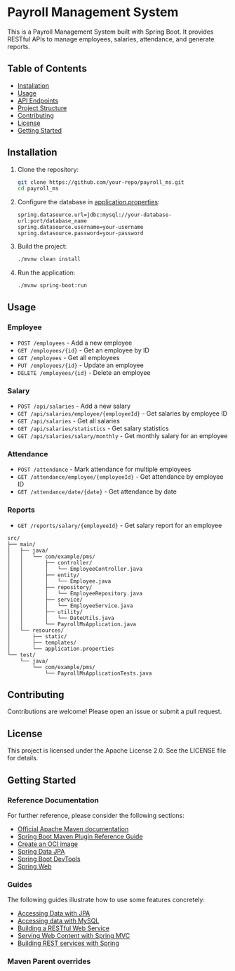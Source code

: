 # Payroll Management System

This is a Payroll Management System built with Spring Boot. It provides RESTful APIs to manage employees, salaries, attendance, and generate reports.

## Table of Contents

- [Installation](#installation)
- [Usage](#usage)
- [API Endpoints](#api-endpoints)
- [Project Structure](#project-structure)
- [Contributing](#contributing)
- [License](#license)
- [Getting Started](#getting-started)

## Installation

1. Clone the repository:

    ```sh
    git clone https://github.com/your-repo/payroll_ms.git
    cd payroll_ms
    ```

2. Configure the database in [application.properties](http://_vscodecontentref_/1):

    ```properties
    spring.datasource.url=jdbc:mysql://your-database-url:port/database_name
    spring.datasource.username=your-username
    spring.datasource.password=your-password
    ```

3. Build the project:

    ```sh
    ./mvnw clean install
    ```

4. Run the application:

    ```sh
    ./mvnw spring-boot:run
    ```

## Usage

### Employee

- `POST /employees` - Add a new employee
- `GET /employees/{id}` - Get an employee by ID
- `GET /employees` - Get all employees
- `PUT /employees/{id}` - Update an employee
- `DELETE /employees/{id}` - Delete an employee

### Salary

- `POST /api/salaries` - Add a new salary
- `GET /api/salaries/employee/{employeeId}` - Get salaries by employee ID
- `GET /api/salaries` - Get all salaries
- `GET /api/salaries/statistics` - Get salary statistics
- `GET /api/salaries/salary/monthly` - Get monthly salary for an employee

### Attendance

- `POST /attendance` - Mark attendance for multiple employees
- `GET /attendance/employee/{employeeId}` - Get attendance by employee ID
- `GET /attendance/date/{date}` - Get attendance by date

### Reports

- `GET /reports/salary/{employeeId}` - Get salary report for an employee

```plaintext
src/
├── main/
│   ├── java/
│   │   └── com/example/pms/
│   │       ├── controller/
│   │       │   └── EmployeeController.java
│   │       ├── entity/
│   │       │   └── Employee.java
│   │       ├── repository/
│   │       │   └── EmployeeRepository.java
│   │       ├── service/
│   │       │   └── EmployeeService.java
│   │       ├── utility/
│   │       │   └── DateUtils.java
│   │       └── PayrollMsApplication.java
│   └── resources/
│       ├── static/
│       ├── templates/
│       └── application.properties
└── test/
    └── java/
        └── com/example/pms/
            └── PayrollMsApplicationTests.java
```

## Contributing

Contributions are welcome! Please open an issue or submit a pull request.

## License

This project is licensed under the Apache License 2.0. See the LICENSE file for details.

## Getting Started

### Reference Documentation
For further reference, please consider the following sections:

* [Official Apache Maven documentation](https://maven.apache.org/guides/index.html)
* [Spring Boot Maven Plugin Reference Guide](https://docs.spring.io/spring-boot/3.4.1/maven-plugin)
* [Create an OCI image](https://docs.spring.io/spring-boot/3.4.1/maven-plugin/build-image.html)
* [Spring Data JPA](https://docs.spring.io/spring-boot/3.4.1/reference/data/sql.html#data.sql.jpa-and-spring-data)
* [Spring Boot DevTools](https://docs.spring.io/spring-boot/3.4.1/reference/using/devtools.html)
* [Spring Web](https://docs.spring.io/spring-boot/3.4.1/reference/web/servlet.html)

### Guides
The following guides illustrate how to use some features concretely:

* [Accessing Data with JPA](https://spring.io/guides/gs/accessing-data-jpa/)
* [Accessing data with MySQL](https://spring.io/guides/gs/accessing-data-mysql/)
* [Building a RESTful Web Service](https://spring.io/guides/gs/rest-service/)
* [Serving Web Content with Spring MVC](https://spring.io/guides/gs/serving-web-content/)
* [Building REST services with Spring](https://spring.io/guides/tutorials/rest/)

### Maven Parent overrides